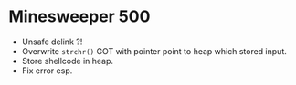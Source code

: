 # Minesweeper 500

* Unsafe delink ?!
* Overwrite `strchr()` GOT with pointer point to heap which stored input.
* Store shellcode in heap.
* Fix error esp.